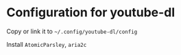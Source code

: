 # Configuration for youtube-dl

Copy or link it to `~/.config/youtube-dl/config`

Install `AtomicParsley`, `aria2c`
